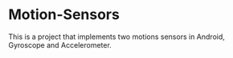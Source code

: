 # Motion-Sensors
This is a project that implements two motions sensors in Android, Gyroscope and Accelerometer.
